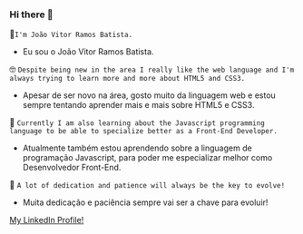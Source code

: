 ### Hi there 👋
🖖`I'm João Vitor Ramos Batista.`
  - Eu sou o João Vitor Ramos Batista.

🤓 `Despite being new in the area I really like the web language and I'm always trying to learn more and more about HTML5 and CSS3.`
  - Apesar de ser novo na área, gosto muito da linguagem web e estou sempre tentando aprender mais e mais sobre HTML5 e CSS3.

👀 `Currently I am also learning about the Javascript programming language to be able to specialize better as a Front-End Developer.`
  - Atualmente também estou aprendendo sobre a linguagem de programação Javascript, para poder me especializar melhor como Desenvolvedor Front-End.

🧠 `A lot of dedication and patience will always be the key to evolve!`
  - Muita dedicação e paciência sempre vai ser a chave para evoluir!

<a href="https://www.linkedin.com/in/jo%C3%A3o-vitor-ramos-batista-ab4216206/">My LinkedIn Profile!</a>

